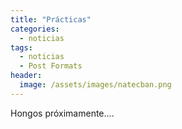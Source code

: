 ```yaml
---
title: "Prácticas"
categories:
  - noticias
tags:
  - noticias
  - Post Formats
header:
  image: /assets/images/natecban.png
---
```


Hongos próximamente....